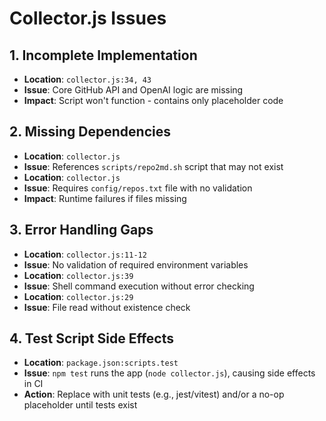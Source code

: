 # Collector.js Issues

## 1. Incomplete Implementation
- **Location**: `collector.js:34, 43`
- **Issue**: Core GitHub API and OpenAI logic are missing
- **Impact**: Script won't function - contains only placeholder code

## 2. Missing Dependencies
- **Location**: `collector.js`
- **Issue**: References `scripts/repo2md.sh` script that may not exist
- **Location**: `collector.js`
- **Issue**: Requires `config/repos.txt` file with no validation
- **Impact**: Runtime failures if files missing

## 3. Error Handling Gaps
- **Location**: `collector.js:11-12`
- **Issue**: No validation of required environment variables
- **Location**: `collector.js:39`
- **Issue**: Shell command execution without error checking
- **Location**: `collector.js:29`
- **Issue**: File read without existence check

## 4. Test Script Side Effects
- **Location**: `package.json:scripts.test`
- **Issue**: `npm test` runs the app (`node collector.js`), causing side effects in CI
- **Action**: Replace with unit tests (e.g., jest/vitest) and/or a no-op placeholder until tests exist

